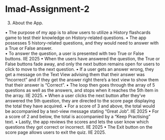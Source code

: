 # Imad-Assignment-2
 
3.	About the App.

•	The purpose of my app is to allow users to utilize a History flashcards game to test their knowledge on History-related questions.
•	The app possesses 5 history-related questions, and they would need to answer with a True or False answer.   
•	To answer the question, a user is presented with two True or False buttons. IIE 2025
•	When the users have answered the question, the True or False buttons fade away, and only the next button remains open for users to click to move to the next question.
•	If a user gets an answer wrong, they get a message on the Text View advising them that their answer was “Incorrect” and if they get the answer right there’s a text view to show them that their answer is “Correct”. 
•	The loop then goes through the array of 5 questions as well as the answers, and stops when it reaches the 5th item in the array.  IIE 2025.
•	When a user clicks the next button after they’ve answered the 5th question, they are directed to the score page displaying the total they have acquired. 
•	For a score of 3 and above, the total would be accompanied by a text-view message stating “Great Job”.  IIE 2025
•	For a score of 2 and below, the total is accompanied by a “Keep Practising” text.
•	Lastly, the app reviews the scores and lets the user know which questions they got correct or incorrect. IIE 2025
•	The Exit button on the score page allows users to exit the quiz. IIE 2025.


